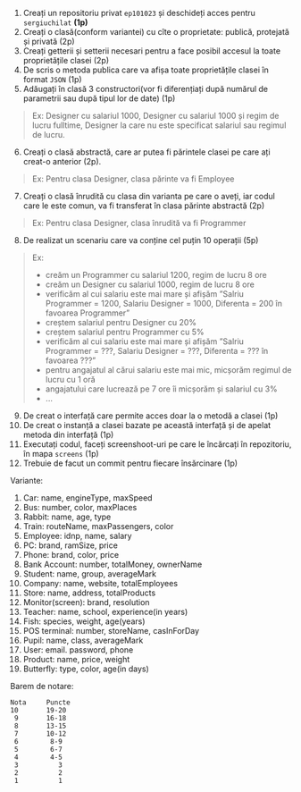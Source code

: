 
1. Creați un repositoriu privat ``ep101023`` și deschideți acces pentru ``sergiuchilat`` **(1p)**
2. Creați o clasă(conform variantei) cu cîte o proprietate: publică, protejată și privată (2p)
3. Creați getterii și setterii necesari pentru a face posibil accesul la toate proprietățile clasei (2p)
4. De scris o metoda publica care va afișa toate proprietățile clasei în format ``JSON`` (1p)
5. Adăugați în clasă 3 constructori(vor fi diferențiați după numărul de parametrii sau după tipul lor de date) (1p)
  
  > Ex: Designer cu salariul 1000, Designer cu salariul 1000 și regim de lucru fulltime, Designer la care nu este specificat salariul sau regimul de lucru.
  
6. Creați o clasă abstractă, care ar putea fi părintele clasei pe care ați creat-o anterior (2p).
  > Ex: Pentru clasa Designer, clasa părinte va fi Employee
7. Creați o clasă înrudită cu clasa din varianta pe care o aveți, iar codul care le este comun, va fi transferat în clasa părinte abstractă (2p)
  > Ex: Pentru clasa Designer, clasa înrudită va fi Programmer
8. De realizat un scenariu care va conține cel puțin 10 operații (5p)
  > Ex: 
  > + creăm un Programmer cu salariul 1200, regim de lucru 8 ore
  > + creăm un Designer cu salariul 1000, regim de lucru 8 ore
  > + verificăm al cui salariu este mai mare și afișăm ”Salriu Programmer = 1200, Salariu Designer = 1000, Diferenta = 200 în favoarea Programmer”
  > + creștem salariul pentru Designer cu 20%
  > + creștem salariul pentru Programmer cu 5%
  > + verificăm al cui salariu este mai mare și afișăm ”Salriu Programmer = ???, Salariu Designer = ???, Diferenta = ??? în favoarea ???”
  > + pentru angajatul al cărui salariu este mai mic, micșorăm regimul de lucru cu 1 oră 
  > + angajatului care lucrează pe 7 ore îi micșorăm și salariul cu 3%
  > + ...
9. De creat o interfață care permite acces doar la o metodă a clasei (1p)
10. De creat o instanță a clasei bazate pe această interfață și de apelat metoda din interfață (1p)
11. Executați codul, faceți screenshoot-uri pe care le încărcați în repozitoriu, în mapa ``screens`` (1p)
12. Trebuie de facut un commit pentru fiecare însărcinare (1p)



Variante:
1. Car: name, engineType, maxSpeed
2. Bus: number, color, maxPlaces
3. Rabbit: name, age, type
4. Train: routeName, maxPassengers, color
5. Employee: idnp, name, salary
6. PC: brand, ramSize, price
7. Phone: brand, color, price
8. Bank Account: number, totalMoney, ownerName
9. Student: name, group, averageMark
10. Company: name, website, totalEmployees
11. Store: name, address, totalProducts
12. Monitor(screen): brand, resolution
13. Teacher: name, school, experience(in years)
14. Fish: species, weight, age(years)
15. POS terminal: number, storeName, casInForDay
16. Pupil: name, class, averageMark
17. User: email. password, phone
18. Product: name, price, weight
19. Butterfly: type, color, age(in days)


Barem de notare:
```
Nota     Puncte
10       19-20
 9       16-18
 8       13-15
 7       10-12
 6        8-9
 5        6-7
 4        4-5
 3          3
 2          2
 1          1
```
